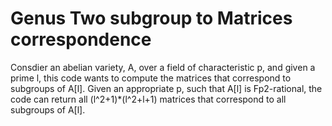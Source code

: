 # Genus Two subgroup to Matrices correspondence

Consdier an abelian variety, A, over a field of characteristic p, and given a prime l, this code wants to compute the matrices that correspond to subgroups of A[l].
Given an appropriate p, such that A[l] is Fp2-rational, the code can return all (l^2+1)*(l^2+l+1) matrices that correspond to all subgroups of A[l].
